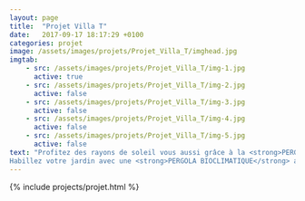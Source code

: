 ```yaml
---
layout: page
title:  "Projet Villa T"
date:   2017-09-17 18:17:29 +0100
categories: projet
image: /assets/images/projets/Projet_Villa_T/imghead.jpg
imgtab:
    - src: /assets/images/projets/Projet_Villa_T/img-1.jpg
      active: true
    - src: /assets/images/projets/Projet_Villa_T/img-2.jpg
      active: false
    - src: /assets/images/projets/Projet_Villa_T/img-3.jpg
      active: false
    - src: /assets/images/projets/Projet_Villa_T/img-4.jpg
      active: false
    - src: /assets/images/projets/Projet_Villa_T/img-5.jpg
      active: false
text: "Profitez des rayons de soleil vous aussi grâce à la <strong>PERGOLA BIOCLIMATIQUE</strong> à lames orientables confectionnées en aluminium extrudé.
Habillez votre jardin avec une <strong>PERGOLA BIOCLIMATIQUE</strong> afin de profiter pleinement de vos espaces extérieur."
---
```

{% include projects/projet.html %}
